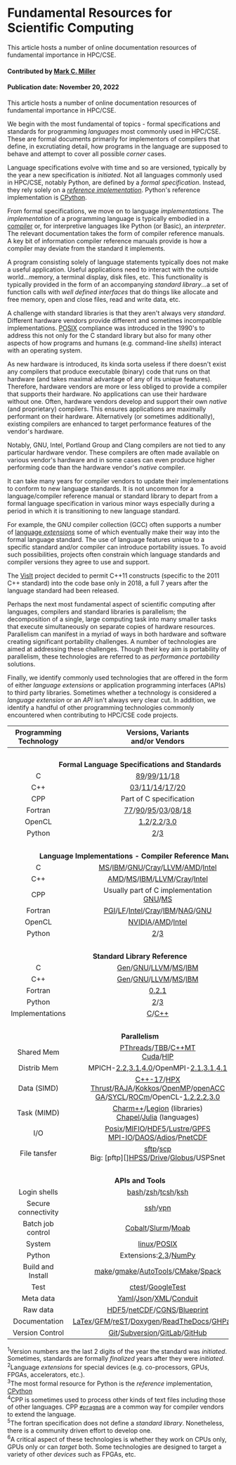 # Fundamental Resources for Scientific Computing
<!--deck text start-->
This article hosts a number of online documentation resources of fundamental importance in HPC/CSE.
<!--deck text end-->

#### Contributed by [Mark C. Miller](https://github.com/markcmiller86 "Mark C. Miller GitHub Profile")
#### Publication date: November 20, 2022

This article hosts a number of online documentation resources of fundamental importance in HPC/CSE.

We begin with the most fundamental of topics - formal specifications and standards for programming *languages* most commonly used in HPC/CSE.
These are formal documents primarily for implementors of compilers that define, in excrutiating detail, how programs in the language are supposed to behave and attempt to cover all possible *corner* cases.

Language specifications evolve with time and so are versioned, typically by the year a new specification is *initiated*.
Not all languages commonly used in HPC/CSE, notably Python, are defined by a *formal specification*.
Instead, they rely solely on a [*reference implementation*](https://en.wikipedia.org/wiki/Reference_implementation).
Python's reference implementation is [CPython](https://en.wikipedia.org/wiki/CPython).

From formal specifications, we move on to language *implementations*.
The *implementation* of a programming language is typically embodied in a [compiler](https://en.wikipedia.org/wiki/List_of_compilers) or, for interpretive languages like Python (or Basic), an *interpreter*.
The relevant documentation takes the form of compiler reference manuals.
A key bit of information compiler reference manuals provide is how a compiler may deviate from the standard it implements.

A program consisting solely of language statements typically does not make a useful application.
Useful applications need to interact with the outside world...memory, a terminal display, disk files, etc.
This functionality is typically provided in the form of an accompanying *standard library*...a set of function calls with *well defined interfaces* that do things like allocate and free memory, open and close files, read and write data, etc.

A challenge with standard libraries is that they aren't always very *standard*.
Different hardware vendors provide different and sometimes incompatible implementations.
[POSIX](https://en.wikipedia.org/wiki/POSIX) compliance was introduced in the 1990's to address this not only for the C standard library but also for many other aspects of how programs and humans (e.g. command-line *shells*) interact with an operating system.

As new hardware is introduced, its kinda sorta useless if there doesn't exist any compilers that produce executable (binary) code that runs on that hardware (and takes maximal advantage of any of its unique features).
Therefore, hardware vendors are more or less obliged to provide a compiler that supports their hardware.
No applications can use their hardware without one.
Often, hardware vendors develop and support their own *native* (and proprietary) compilers.
This ensures applications are maximally performant on their hardware.
Alternatively (or sometimes additionally), existing compilers are enhanced to target performance features of the vendor's hardware.

Notably, GNU, Intel, Portland Group and Clang compilers are not tied to any particular hardware vendor.
These compilers are often made available on various vendor's hardware and in some cases can even produce higher performing code than the hardware vendor's *native* compiler.

It can take many years for compiler vendors to update their implementations to conform to new language standards.
It is not uncommon for a language/compiler reference manual or standard library to depart from a formal language specification in various minor ways especially during a period in which it is transitioning to new language standard.

For example, the GNU compiler collection (GCC) often supports a number of [language *extensions*](https://gcc.gnu.org/onlinedocs/gcc/C-Extensions.html) some of which eventually make their way into the formal language standard.
The use of language features unique to a specific standard and/or compiler can introduce portability issues.
To avoid such possibilities, projects often constrain which language standards and compiler versions they agree to use and support.

The [VisIt](https://visit-dav.github.io/visit-website/) project decided to permit C++11 constructs (specific to the 2011 C++ standard) into the code base only in 2018, a full 7 years after the language standard had been released.

Perhaps the next most fundamental aspect of scientific computing after languages, compilers and standard libraries is parallelism; the decomposition of a single, large computing task into many smaller tasks that execute simultaneously on separate copies of hardware resources.
Parallelism can manifest in a myriad of ways in both hardware and software creating significant portability challenges.
A number of technologies are aimed at addressing these challenges.
Though their key aim is portability of parallelism, these technologies are referred to as *performance portability* solutions.

Finally, we identify commonly used technologies that are offered in the form of either *language extensions* or application programming interfaces (APIs) to third party libraries.
Sometimes whether a technology is considered a *language extension* or an *API* isn't always very clear cut.
In addition, we identify a handful of other programming technologies commonly encountered when contributing to HPC/CSE code projects.

Programming<br>Technology | Versions, Variants<br>and/or Vendors | Other notes
:---: | :---: | ---:
&nbsp;|&nbsp;|&nbsp;<tr><td colspan=3 align="center">**Formal Language Specifications and Standards**</td></tr>
C | [89][c89-spec]/[99][c99-spec]/[11][c11-spec]/[18][c18-spec] | ([1][1])
C++ | [03][c++03-spec]/[11][c++11-spec]/[14][c++14-spec]/[17][c++17-spec]/[20][c++20-spec] | ([1][1])
CPP | Part of C specification | ([4][4])
Fortran | [77][f77-spec]/[90][f90-spec]/[95][f95-spec]/[03][f03-spec]/[08][f08-spec]/[18][f18-spec] | ([1][1])
OpenCL | [1.2][ocl1.2-spec]/[2.2][ocl2.2-spec]/[3.0][ocl3.0-spec] | ([2][2])
Python | [2][py2-spec]/[3][py3-spec]| ([3][3])
&nbsp;|&nbsp;|&nbsp;<tr><td colspan=3 align="center">**Language Implementations - Compiler Reference Manuals**</td></tr>
C | [MS][c-ms]/[IBM][c-ibm]/[GNU][c-gnu]/[Cray][c-cray]/[LLVM][c-clang]/[AMD][c-amd]/[Intel][c++-intel]
C++ | [AMD][c++-amd]/[MS][c++-ms]/[IBM][c++-ibm]/[LLVM][c++-clang]/[Cray][c++-cray]/[Intel][c++-intel]|
CPP | Usually part of C implementation<br>[GNU][cpp-gnu]/[MS][cpp-ms] |
Fortran | [PGI][f-pg]/[LF][f-lf]/[Intel][f-intel]/[Cray][f-cray]/[IBM][f-ibm]/[NAG][f-nag]/[GNU][f-gnu]
OpenCL | [NVIDIA][opencl-nvidia]/[AMD][opencl-amd]/[Intel][opencl-intel]|
Python | [2][py2]/[3][py3] |([3][3])
&nbsp;|&nbsp;|&nbsp;<tr><td colspan=3 align="center">**Standard Library Reference**</td></tr>
C | [Gen][c-stdlib-0]/[GNU][c-stdlib-gnu]/[LLVM][c-stdlib-llvm]/[MS][c-stdlib-ms]/[IBM][c-stdlib-ibm] | |
C++ | [Gen][c++-stdlib-0]/[GNU][c++-stdlib-gnu]/[LLVM][c++-stdlib-llvm]/[MS][c++-stdlib-ms]/[IBM][c++-stdlib-ibm] | |
Fortran | [0.2.1][f-stdlib-0.2.1] | ([5][5])
Python | [2][py-stdlib-2]/[3][py-stdlib-3] | |
Implementations | [C][imp-stdlib-c]/[C++][imp-stdlib-c++] | |
&nbsp;|&nbsp;|&nbsp;<tr><td colspan=3 align="center">**Parallelism**</td></tr>
Shared Mem | [PThreads][smpar-pthreads]/[TBB][smpar-tbb]/[C++MT][smpar-c++mt]<br>[Cuda][smpar-cuda]/[HIP][smpar-hip] | ([6][6]) |
Distrib Mem | MPICH-[2.2][dmpar-mpi-2.2],[3.1][dmpar-mpi-3.1],[4.0][dmpar-mpi-4.0]/OpenMPI-[2.1][dmpar-ompi-2.1],[3.1][dmpar-ompi-3.1],[4.1][dmpar-ompi-4.1] | |
Data (SIMD) | [C++-17][pparc-stl]/[HPX][pparc-hpx]<br>[Thrust][pparc-thrust]/[RAJA][pparc-raja]/[Kokkos][ppard-kokkos]/[OpenMP][smpar-omp-5.2]/[openACC][smpar-openacc]<br>[GA][ppard-ga]/[SYCL][pparc-sycl]/[ROCm][pparc-rocm]/OpenCL-[1.2][ocl1.2-spec],[2.2][ocl2.2-spec],[3.0][ocl3.0-spec] | |
Task (MIMD) | [Charm++][ppard-charm++]/[Legion][ppard-legion] (libraries)<br>[Chapel][ppard-chapel]/[Julia][ppard-julia] (languages)||
I/O | [Posix][api-posixio]/[MIFIO][api-mifio]/[HDF5][api-hdf5-1.12]/[Lustre][api-lustre]/[GPFS][api-gpfs]<br>[MPI-IO][api-mpiio]/[DAOS][api-daos]/[Adios][api-adios]/[PnetCDF][api-pnetcdf]
File tansfer | [sftp][api-sftp]/[scp][api-scp]<br>Big: [pftp][][HPSS][api-hpss]/[Drive][api-gdrive]/[Globus][api-globus]/USPSnet
&nbsp;|&nbsp;|&nbsp;<tr><td colspan=3 align="center">**APIs and Tools**</td></tr>
Login shells | [bash][api-bash]/[zsh][api-zsh]/[tcsh][api-tcsh]/[ksh][api-ksh]
Secure<br>connectivity | [ssh][api-ssh]/[vpn][api-vpn]
Batch job<br>control | [Cobalt][api-cobalt]/[Slurm][api-slurm]/[Moab][api-moab]
System | [linux][api-sys-linux]/[POSIX][api-sys-posix] | |
Python | Extensions:[2][api-pyc-2],[3][api-pyc-3]/[NumPy][api-py-numpy] | |
Build and<br>Install | [make][api-make]/[gmake][api-gmake]/[AutoTools][api-autotools]/[CMake][api-cmake]/[Spack][api-spack]
Test | [ctest][api-ctest]/[GoogleTest][api-gtest] 
Meta data | [Yaml][api-yaml]/[Json][api-json]/[XML][api-xml]/[Conduit][api-conduit]
Raw data | [HDF5][api-hdf5]/[netCDF][api-netcdf]/[CGNS][api-cgns]/[Blueprint][api-blueprint]
Documentation | [LaTex][api-latex]/[GFM][api-gfm]/[reST][api-rest]/[Doxygen][api-doxygen]/[ReadTheDocs][api-rtd]/[GHPages][api-ghpages]
Version Control | [Git][api-git]/[Subversion][api-svn]/[GitLab][api-gitlab]/[GitHub][api-github]


[//]: # (Table footnotes. Text is dup'd for rendered HTML and balloon help)

[1]: #a1 "Version numbers are the last 2 digits of the year the standard was *initiated*. Sometimes, standards are formally *finalized* years after they were *initiated*."
[2]: #a2 "Language *extensions* for special devices (e.g. co-processors, GPUs, FPGAs, accelerators, etc.)."
[3]: #a3 "The most formal resource for Python is the [language reference](https://docs.python.org/dev/reference/) and the *reference* implementation, [CPython](https://github.com/python/cpython)"
[4]: #a4 "CPP is sometimes used to process other kinds of text files including those of other languages. CPP `#pragma`s are a common way for compiler vendors to extend the language."
[5]: #a5 "The fortran specification does not define a *standard library*. Nonetheless, there is a community driven effort to develop one."
[6]: #a6 "A critical aspect of these technologies is whether they work on CPUs only, GPUs only or can *target* both. Some technologies are designed to target a variety of other *devices* such as FPGAs, etc."

<a name="a1"></a><sup>1</sup>Version numbers are the last 2 digits of the year the standard was *initiated*. Sometimes, standards are formally *finalized* years after they were *initiated*.<br>
<a name="a2"></a><sup>2</sup>Language *extensions* for special devices (e.g. co-processors, GPUs, FPGAs, accelerators, etc.).<br>
<a name="a3"></a><sup>3</sup>The most formal resource for Python is the *reference* implementation, [CPython](https://en.wikipedia.org/wiki/CPython)<br>
<a name="a4"></a><sup>4</sup>CPP is sometimes used to process other kinds of text files including those of other languages. CPP [`#pragma`s](https://gcc.gnu.org/onlinedocs/cpp/Pragmas.html) are a common way for compiler vendors to extend the language.<br>
<a name="a5"></a><sup>5</sup>The fortran specification does not define a *standard library*. Nonetheless, there is a community driven effort to develop one.<br>
<a name="a6"></a><sup>6</sup>A critical aspect of these technologies is whether they work on CPUs only, GPUs only or can *target* both. Some technologies are designed to target a variety of other *devices* such as FPGAs, etc.

[//]: # (Formal C language specification URLs)

[c89-spec]: http://port70.net/~nsz/c/c89/c89-draft.html
[c99-spec]: https://open-std.org/JTC1/SC22/WG14/www/docs/n1256.pdf
[c11-spec]: https://www.open-std.org/jtc1/sc22/WG14/www/docs/n1570.pdf
[c18-spec]: https://web.archive.org/web/20181230041359if_/http://www.open-std.org/jtc1/sc22/wg14/www/abq/c17_updated_proposed_fdis.pdf

[//]: # (Formal C++ language specification URLs)

[c++03-spec]: https://www.open-std.org/Jtc1/sc22/WG21/docs/papers/2001/n1316/
[c++11-spec]: https://www.open-std.org/Jtc1/sc22/WG21/docs/papers/2011/n3242.pdf
[c++14-spec]: https://www.open-std.org/Jtc1/sc22/WG21/docs/papers/2013/n3797.pdf
[c++17-spec]: https://www.open-std.org/Jtc1/sc22/WG21/docs/papers/2017/n4659.pdf
[c++20-spec]: https://www.open-std.org/Jtc1/sc22/WG21/docs/papers/2020/n4849.pdf

[//]: # (Formal Fortran language specification URLs)

[f77-spec]: https://web.archive.org/web/20070205092427/http://www.fortran.com/fortran/F77_std/rjcnf0001.html
[f90-spec]: https://wg5-fortran.org/N001-N1100/N692.pdf
[f95-spec]: https://wg5-fortran.org/N1151-N1200/N1191.pdf
[f03-spec]: https://wg5-fortran.org/N1601-N1650/N1601.pdf
[f08-spec]: https://j3-fortran.org/doc/year/10/10-007r1.pdf
[f18-spec]: https://j3-fortran.org/doc/year/18/18-007r1.pdf

[//]: # (OpenCL language specification URLs)

[ocl1.2-spec]: https://www.khronos.org/registry/OpenCL/specs/opencl-1.2.pdf
[ocl2.2-spec]: https://www.khronos.org/registry/OpenCL/specs/2.2/html/OpenCL_API.html
[ocl3.0-spec]: https://www.khronos.org/registry/OpenCL/specs/3.0-unified/html/OpenCL_C.html

[//]: # (Python language reference URLs)
[py2-spec]: https://docs.python.org/2/reference/
[py3-spec]: https://docs.python.org/3/reference/

[cpp-gnu]: https://gcc.gnu.org/onlinedocs/cpp/
[cpp-ms]: https://docs.microsoft.com/en-us/cpp/preprocessor/c-cpp-preprocessor-reference?view=msvc-170

[//]: # (C language reference URLs)

[c-gnu]: https://www.gnu.org/software/gnu-c-manual/gnu-c-manual.pdf
[c-cray]: https://support.hpe.com/hpesc/public/docDisplay?docId=a00115116en_us&docLocale=en_US&page=The_Cray_Compiling_Environment.html
[c-ibm]: https://www.ibm.com/docs/en/ssw_ibm_i_71/rzarg/sc097852.pdf
[c-ms]: https://docs.microsoft.com/en-us/cpp/c-language/c-language-reference?view=msvc-170
[c-clang]: https://clang.llvm.org
[c-amd]: https://developer.amd.com/amd-aocc/

[//]: # (C++ language reference URLs)

[c++-intel]: https://www.intel.com/content/www/us/en/develop/documentation/cpp-compiler-developer-guide-and-reference/top.html
[c++-cray]: https://support.hpe.com/hpesc/public/docDisplay?docId=a00115116en_us&docLocale=en_US&page=The_Cray_Compiling_Environment.html
[c++-ibm]: https://www.ibm.com/docs/en/ssw_ibm_i_71/rzarg/sc097852.pdf
[c++-ms]: https://docs.microsoft.com/en-us/cpp/cpp/cpp-language-reference?view=msvc-170
[c++-amd]: https://developer.amd.com/amd-aocc/
[c++-clang]: https://clang.llvm.org/cxx_status.html

[//]: # (Fortran language reference URLs)

[f-pg]: https://www.pgroup.com/resources/docs/17.10/x86/fortran-ref-guide/index.htm "Portland Group Compilers"
[f-lf]: http://www.lahey.com/docs/LangRefEXP73_revG05.pdf "Lahey/Fujitsu Fortran 95"
[f-intel]: https://www.intel.com/content/www/us/en/develop/documentation/fortran-compiler-oneapi-dev-guide-and-reference/top/language-reference.html "All Fortran standards 90-18"
[f-cray]: https://support.hpe.com/hpesc/public/docDisplay?docId=a00115296en_us&page=About_the_Cray_Fortran_Reference_Manual.html
[f-ibm]: https://www.ibm.com/support/pages/system/files/support/swg/swgdocs.nsf/0/7e46ea600b6646d0852579dc00331978/$FILE/langref.pdf
[f-nag]: https://www.nag.com/nagware/np/r70_doc/compiler.pdf
[f-gnu]: https://devdocs.io/gnu_fortran/

[//]: # (GPU language reference URLs)

[opencl-amd]: https://rocmdocs.amd.com/en/latest/Programming_Guides/Opencl-programming-guide.html#opencl-programming-guide
[opencl-intel]: https://www.intel.com/content/www/us/en/develop/documentation/iocl_rt_ref/top.html
[opencl-nvidia]: https://developer.download.nvidia.com/compute/DevZone/docs/html/OpenCL/doc/OpenCL_Programming_Guide.pdf

[//]: # (Pythone language reference URLs)

[py2]: https://docs.python.org/2/reference/
[py3]: https://docs.python.org/3/reference/

[//]: # (Standard libraries)

[c-stdlib-0]: https://cplusplus.com/reference/clibrary/
[c++-stdlib-0]: https://www.cplusplus.com/reference/
[c-stdlib-gnu]: https://gcc.gnu.org/onlinedocs/libc/
[c++-stdlib-gnu]: https://gcc.gnu.org/onlinedocs/libstdc++/
[c-stdlib-llvm]: https://libc.llvm.org/
[c++-stdlib-llvm]: https://libcxx.llvm.org/
[c-stdlib-ms]: https://learn.microsoft.com/en-us/cpp/c-runtime-library/c-run-time-library-reference?view=msvc-170
[c++-stdlib-ms]: https://docs.microsoft.com/en-us/cpp/standard-library/cpp-standard-library-reference?view=msvc-170
[c-stdlib-ibm]: https://www.ibm.com/docs/en/i/7.3?topic=c-ile-cc-runtime-library-functions
[c++-stdlib-ibm]: https://www.ibm.com/docs/en/i/7.3?topic=c-ile-cc-runtime-library-functions
[py-stdlib-2]: https://docs.python.org/2.7/library/
[py-stdlib-3]: https://docs.python.org/3.8/library/
[f-stdlib-0.2.1]: https://github.com/fortran-lang/stdlib
[imp-stdlib-c]: https://en.wikipedia.org/wiki/C_standard_library#Implementations
[imp-stdlib-c++]: https://en.wikipedia.org/wiki/C%2B%2B_Standard_Library#Implementations

[//]: # (Shared Memory Parallelism)

[smpar-pthreads]: https://hpc-tutorials.llnl.gov/posix/AppendixA/
[smpar-tbb]: https://spec.oneapi.io/versions/latest/elements/oneTBB/source/nested-index.html
[smpar-c++mt]: https://cplusplus.com/reference/multithreading/
[smpar-cuda]: https://docs.nvidia.com/cuda/cuda-runtime-api/index.html
[smpar-hip]: https://github.com/RadeonOpenCompute/ROCm/raw/rocm-4.5.2/AMD_HIP_Programming_Guide.pdf
[smpar-omp-3.1]: https://www.openmp.org/wp-content/uploads/OpenMP3.1.pdf
[smpar-omp-4.5]: https://www.openmp.org/wp-content/uploads/openmp-4.5.pdf
[smpar-omp-5.2]: https://www.openmp.org/wp-content/uploads/OpenMP-API-Specification-5-2.pdf
[smpar-openacc]: https://www.openacc.org/sites/default/files/inline-files/openacc-guide.pdf

[//]: # (Distributed Memory Parallelism)

[dmpar-mpi-1.3]: https://www.mpi-forum.org/docs/mpi-1.3/mpi-report-1.3-2008-05-30.pdf
[dmpar-mpi-2.2]: https://www.mpi-forum.org/docs/mpi-2.2/mpi22-report.pdf
[dmpar-mpi-3.1]: https://www.mpi-forum.org/docs/mpi-3.1/mpi31-report.pdf
[dmpar-mpi-4.0]: https://www.mpi-forum.org/docs/mpi-4.0/mpi40-report.pdf
[dmpar-ompi-4.1]: https://www.open-mpi.org/doc/v4.1/
[dmpar-ompi-4.0]: https://www.open-mpi.org/doc/v4.0/
[dmpar-ompi-3.1]: https://www.open-mpi.org/doc/v3.1/
[dmpar-ompi-2.1]: https://www.open-mpi.org/doc/v2.1/

[//]: # (Portable Parallelism via Abstract Code)

[pparc-stl]: https://en.cppreference.com/w/cpp/experimental/parallelism
[pparc-hpx]: https://hpx-docs.stellar-group.org/latest/html/index.html
[pparc-thrust]: https://thrust.github.io/doc/modules.html
[pparc-raja]: https://raja.readthedocs.io/en/develop/sphinx/user_guide/index.html
[pparc-sycl]: https://sycl.readthedocs.io/en/latest/
[pparc-rocm]: https://rocmdocs.amd.com/_/downloads/en/latest/pdf/

[//]: # (Portable Parallelism via Abstract Data)

[ppard-kokkos]: https://kokkos.org/programming-guide/
[ppard-ga]: https://hpc.pnl.gov/globalarrays/documentation.shtml
[ppard-legion]: https://legion.stanford.edu/pdfs/legion-manual.pdf
[ppard-charm++]: https://charm.readthedocs.io/en/latest/charm++/manual.html
[ppard-chapel]: https://chapel-lang.org/docs/language/spec/index.html
[ppard-julia]: https://julialang.org/blog/2019/07/multithreading/

[//]: # (Commonly used APIs)

[api-pyc-2]: https://docs.python.org/2.7/extending/extending.html 
[api-pyc-3]: https://docs.python.org/3.10/extending/extending.html
[api-py-numpy]: https://numpy.org/doc/stable/reference/index.html#reference
[api-sys-linux]: https://man7.org/linux/man-pages/man2/syscalls.2.html
[api-sys-posix]: https://docs.oracle.com/cd/E19048-01/chorus4/806-3328/6jcg1bm05/index.html
[api-mifio]: https://www.hdfgroup.org/2017/03/mif-parallel-io-with-hdf5/
[api-posixio]: https://www.gnu.org/software/libc/manual/html_mono/libc.html#I_002fO-Overview
[api-hdf5-1.12]: https://docs.hdfgroup.org/hdf5/v1_12/index.html
[api-lustre]: https://doc.lustre.org/lustre_manual.xhtml#file_striping.lfs_setstripe
[api-gpfs]: https://www.ibm.com/docs/en/STXKQY_5.1.5/pdf/scale_cpr.pdf
[api-daos]: https://docs.daos.io/v2.2/user/workflow/
[api-adios]: https://adios2.readthedocs.io/en/latest/
[api-pnetcdf]: https://parallel-netcdf.github.io/wiki/Documentation.html
[api-mpiio]: https://www.mpi-forum.org/docs/mpi-4.0/mpi40-report.pdf?#page=683

[api-sftp]: https://access.redhat.com/articles/5594481
[api-scp]: https://www.computerhope.com/unix/scp.htm

[api-hpss]: https://www.hpss-collaboration.org/documents/HPSS_7.5.3_Users_Guide.pdf?#page=9
[api-gdrive]: https://support.google.com/a/users/answer/9282958?hl=en
[api-globus]: https://docs.globus.org/cli/


[api-zsh]: https://zsh.sourceforge.io/Guide/zshguide.html
[api-bash]: https://www.gnu.org/software/bash/manual/bash.html
[api-ksh]: https://docs.oracle.com/cd/E36784_01/html/E36870/ksh-1.html
[api-tcsh]: https://linux.die.net/man/1/tcsh

[api-ssh]: https://man.openbsd.org/ssh
[api-vpn]: https://en.wikipedia.org/wiki/Virtual_private_network

[api-make]: https://man7.org/linux/man-pages/man1/make.1p.html
[api-gmake]: https://www.gnu.org/software/make/manual/make.html
[api-cmake]: https://cmake.org/cmake/help/latest/
[api-spack]: https://spack.readthedocs.io/en/latest/
[api-autotools]: https://www.lrde.epita.fr/~adl/autotools.html

[api-ctest]: https://cmake.org/cmake/help/latest/manual/ctest.1.html
[api-gtest]: https://google.github.io/googletest/

[api-yaml]: https://yaml.org/spec/1.2.2/
[api-json]: https://www.json.org/json-en.html
[api-xml]: https://www.w3.org/TR/xml/
[api-conduit]: https://llnl-conduit.readthedocs.io/en/latest/index.html

[api-hdf5]: https://docs.hdfgroup.org/hdf5/v1_12/_r_m.html
[api-netcdf]: https://docs.unidata.ucar.edu/nug/current/
[api-cgns]: https://cgns.github.io/CGNS_docs_current/user/index.html
[api-blueprint]: https://llnl-conduit.readthedocs.io/en/latest/blueprint.html

[api-latex]: https://www.latex-project.org/help/documentation/
[api-gfm]: https://www.markdownguide.org/tools/github-pages/
[api-rest]: https://docutils.sourceforge.io/rst.html
[api-doxygen]: https://www.doxygen.nl/manual/
[api-rtd]: https://docs.readthedocs.io/en/stable/tutorial/
[api-ghpages]: https://docs.github.com/en/pages/getting-started-with-github-pages/about-github-pages

[api-git]: https://git-scm.com/docs/user-manual
[api-svn]: https://svnbook.red-bean.com
[api-gitlab]: https://docs.gitlab.com
[api-github]: https://docs.github.com/en

[api-slurm]: https://slurm.schedmd.com
[api-cobalt]: https://trac.mcs.anl.gov/projects/cobalt/wiki/CommandReference
[api-moab]: https://iitj.ac.in/uploaded_docs/cc/HPC_training/mcmuserguide.pdf


<!---
Publish: yes
Pinned: no
RSS update: 2022-11-20
Topics: online learning
--->
